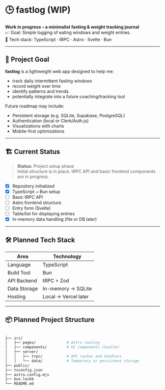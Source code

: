 # 🕒 fastlog (WIP)

**Work in progress – a minimalist fasting & weight tracking journal**  
📈 Goal: Simple logging of eating windows and weight entries.  
🔧 Tech stack: TypeScript · tRPC · Astro · Svelte · Bun

---

## 🧭 Project Goal

**fastlog** is a lightweight web app designed to help me:
- track daily intermittent fasting windows
- record weight over time
- identify patterns and trends
- potentially integrate into a future coaching/tracking tool

Future roadmap may include:
- Persistent storage (e.g. SQLite, Supabase, PostgreSQL)
- Authentication (local or Clerk/Auth.js)
- Visualizations with charts
- Mobile-first optimizations

---

## 🏗️ Current Status

> **Status:** Project setup phase  
Initial structure is in place. tRPC API and basic frontend components are in progress.

- [x] Repository initialized
- [x] TypeScript + Bun setup
- [ ] Basic tRPC API
- [ ] Astro frontend structure
- [ ] Entry form (Svelte)
- [ ] Table/list for displaying entries
- [x] In-memory data handling (file or DB later)

---

## 🛠 Planned Tech Stack

| Area         | Technology             |
|--------------|------------------------|
| Language     | TypeScript             |
| Build Tool   | Bun                    |
| API Backend  | tRPC + Zod             |
| Data Storage | In-memory → SQLite     |
| Hosting      | Local → Vercel later   |

---

## 📦 Planned Project Structure

```bash
.
├── src/
│   ├── pages/              # Astro routing
│   ├── components/         # UI components (Svelte)
│   ├── server/
│   │   ├── trpc/           # API routes and handlers
│   │   └── data/           # Temporary or persistent storage
├── public/
├── tsconfig.json
├── astro.config.mjs
├── bun.lockb
└── README.md
